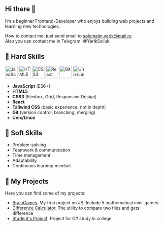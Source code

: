 ## Hi there 👋
I’m a beginner Frontend-Developer who enjoys building web projects and learning new technologies.  

How to contact me: just send email to solomatin.yarik@mail.ru  
Also you can contact me in Telegram: @YarikSoiluk

## 🚀 Hard Skills  

<p align="left">
  <img src="https://cdn.jsdelivr.net/gh/devicons/devicon/icons/javascript/javascript-original.svg" width="40" alt="JavaScript"/>
  <img src="https://cdn.jsdelivr.net/gh/devicons/devicon/icons/html5/html5-original.svg" width="40" alt="HTML5"/>
  <img src="https://cdn.jsdelivr.net/gh/devicons/devicon/icons/css3/css3-original.svg" width="40" alt="CSS3"/>
  <img src="https://cdn.jsdelivr.net/gh/devicons/devicon/icons/react/react-original.svg" width="40" alt="React"/>
  <img src="https://cdn.jsdelivr.net/gh/devicons/devicon/icons/git/git-original.svg" width="40" alt="Git"/>
  <img src="https://cdn.jsdelivr.net/gh/devicons/devicon/icons/linux/linux-original.svg" width="40" alt="Unix/Linux"/>
</p>

- **JavaScript** (ES6+)  
- **HTML5**  
- **CSS3** (Flexbox, Grid, Responsive Design)
- **React**  
- **Tailwind CSS** (basic experience, not in depth)  
- **Git** (version control, branching, merging)  
- **Unix/Linux**

## 🤝 Soft Skills  

- Problem-solving  
- Teamwork & communication  
- Time management  
- Adaptability  
- Continuous learning mindset  

## 📂 My Projects  

Here you can find some of my projects:  

- [BrainGames](https://github.com/MeJlukc/frontend-project-44). My first project on JS. Include 5 mathematical mini-games
- [Difference Calculator](https://github.com/MeJlukc/frontend-project-46). The utility to compare two files and gets difference
- [Student's Project](https://github.com/MeJlukc/PracticeTask3_Console). Project for C# study in college


<!--
**MeJlukc/MeJlukc** is a ✨ _special_ ✨ repository because its `README.md` (this file) appears on your GitHub profile.

Here are some ideas to get you started:

- 🔭 I’m currently working on ...
- 🌱 I’m currently learning ...
- 👯 I’m looking to collaborate on ...
- 🤔 I’m looking for help with ...
- 💬 Ask me about ...
- 📫 How to reach me: ...
- 😄 Pronouns: ...
- ⚡ Fun fact: ...
-->
